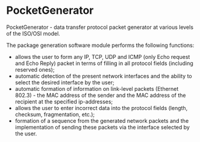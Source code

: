# PocketGenerator

PocketGenerator - data transfer protocol packet generator at various levels of the ISO/OSI model. 

The package generation software module performs the following functions:
- allows the user to form any IP, TCP, UDP and ICMP (only Echo request and Echo Reply) packet in terms of filling in all protocol fields (including reserved ones);
- automatic detection of the present network interfaces and the ability to select the desired interface by the user;
- automatic formation of information on link-level packets (Ethernet 802.3) - the MAC address of the sender and the MAC address of the recipient at the specified ip-addresses;
- allows the user to enter incorrect data into the protocol fields (length, checksum, fragmentation, etc.);
- formation of a sequence from the generated network packets and the implementation of sending these packets via the interface selected by the user. 
